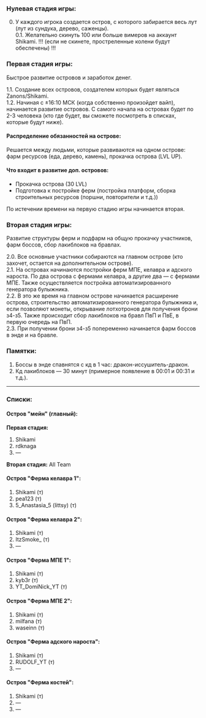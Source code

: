 ### Нулевая стадия игры:

0. У каждого игрока создается остров, с которого забирается весь лут (лут из сундука, дерево, саженцы).  
0.1. Желательно скинуть 100 или больше вимеров на аккаунт Shikami. !!! (если не скинете, простреленные колени будут обеспечены) !!!

### Первая стадия игры:

Быстрое развитие островов и заработок денег.

1.1. Создание всех островов, создателем которых будет являться Zanons/Shikami.  
1.2. Начиная с ±16:10 МСК (когда собственно произойдет вайп), начинается развитие островов. С самого начала на островах будет по 2-3 человека (кто где будет, вы сможете посмотреть в списках, которые будут ниже).

#### Распределение обязанностей на острове:

Решается между людьми, которые развиваются на одном острове: фарм ресурсов (еда, дерево, камень), прокачка острова (LVL UP).

#### Что входит в развитие доп. островов:

- Прокачка острова (30 LVL)
- Подготовка к постройке ферм (постройка платформ, сборка строительных ресурсов (поршни, повторители и т.д.))

По истечении времени на первую стадию игры начинается вторая.

### Вторая стадия игры:

Развитие структуры ферм и подфарм на общую прокачку участников, фарм боссов, сбор лакиблоков на бравлах.

2.0. Все основные участники собираются на главном острове (кто захочет, остается на дополнительном острове).  
2.1. На островах начинаются постройки ферм МПЕ, келавра и адского нароста. По два острова с фермами келавра, а другие два — с фермами МПЕ. Также осуществляется постройка автоматизированного генератора булыжника.  
2.2. В это же время на главном острове начинается расширение острова, строительство автоматизированного генератора булыжника и, если позволяют монеты, открывание лотхотронов для получения брони з4-з5. Также происходит сбор лакиблоков на бравл ПвП и ПвЕ, в первую очередь на ПвП.  
2.3. При получении брони з4-з5 попеременно начинается фарм боссов в энде и на бравле.

### Памятки:

1. Боссы в энде спавнятся с кд в 1 час: дракон-иссушитель-дракон.  
2. Кд лакиблоков — 30 минут (примерное появление в 00:01 и 00:31 и т.д.).

---

### Списки:

#### Остров "мейн" (главный):

**Первая стадия:**
1. Shikami
2. rdknaga
3. —

**Вторая стадия:**
All Team

#### Остров "Ферма келавра 1":

1. Shikami (т)
2. pea123 (т)
3. 5_Anastasia_5 (littsy) (т)

#### Остров "Ферма келавра 2":

1. Shikami (т)
2. ItzSmoke_ (т)
3. —

#### Остров "Ферма МПЕ 1":

1. Shikami (т)
2. kyb3r (т)
3. YT_DomiNick_YT (т)

#### Остров "Ферма МПЕ 2":

1. Shikami (т)
2. milfana (т)
3. waseinn (т)

#### Остров "Ферма адского нароста":

1. Shikami (т)
2. RUDOLF_YT (т)
3. —

#### Остров "Ферма костей":

1. Shikami (т)
2. —
3. —
